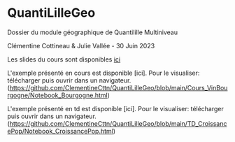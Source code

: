 # QuantiLilleGeo
Dossier du module géographique de Quantilille Multiniveau

Clémentine Cottineau & Julie Vallée - 30 Juin 2023

Les slides du cours sont disponibles [ici](https://docs.google.com/presentation/d/e/2PACX-1vSPWOH7MF9Kibzz5JOePChNm2AOz_UO2CV3nmwqc-p7FaJ-E5CXqU3NBubWZHBXopCxpMhKQO--vApq/pub?start=true&loop=false&delayms=60000)

L'exemple présenté en cours est disponible [ici]. Pour le visualiser: télécharger puis ouvrir dans un navigateur. (https://github.com/ClementineCttn/QuantiLilleGeo/blob/main/Cours_VinBourgogne/Notebook_Bourgogne.html)

L'exemple présenté en td est disponible [ici]. Pour le visualiser: télécharger puis ouvrir dans un navigateur. (https://github.com/ClementineCttn/QuantiLilleGeo/blob/main/TD_CroissancePop/Notebook_CroissancePop.html)

